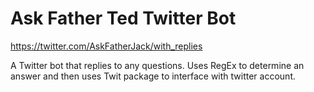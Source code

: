 # Ask Father Ted Twitter Bot

https://twitter.com/AskFatherJack/with_replies

A Twitter bot that replies to any questions.
Uses RegEx to determine an answer and then uses Twit package to interface with twitter account.
